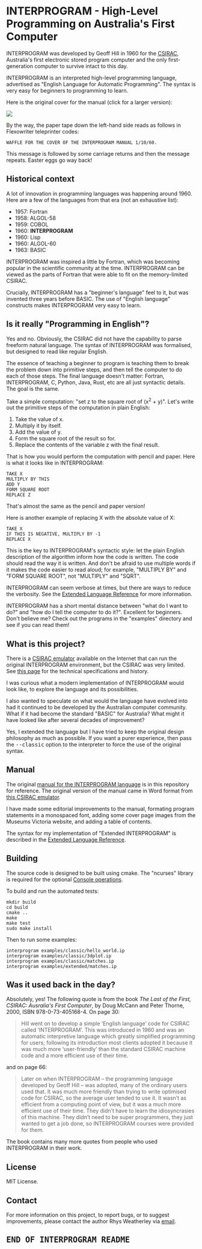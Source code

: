 INTERPROGRAM - High-Level Programming on Australia's First Computer
===================================================================

INTERPROGRAM was developed by Geoff Hill in 1960 for the
[CSIRAC](https://en.wikipedia.org/wiki/CSIRAC), Australia's first
electronic stored program computer and the only first-generation
computer to survive intact to this day.

INTERPROGRAM is an interpreted high-level programming language, advertised as
"English Language for Automatic Programming".  The syntax is very easy
for beginners to programming to learn.

Here is the original cover for the manual (click for a larger version):

<a href="doc/interprogram-manual-cover.jpg"><img src="doc/interprogram-manual-cover-small.jpg"/></a>

By the way, the paper tape down the left-hand side reads as follows in
Flexowriter teleprinter codes:

    WAFFLE FOR THE COVER OF THE INTERPROGRAM MANUAL 1/10/60.

This message is followed by some carriage returns and then the
message repeats.  Easter eggs go way back!

## Historical context

A lot of innovation in programming languages was happening around 1960.
Here are a few of the languages from that era (not an exhaustive list):

* 1957: Fortran
* 1958: ALGOL-58
* 1959: COBOL
* 1960: <b>INTERPROGRAM</b>
* 1960: Lisp
* 1960: ALGOL-60
* 1963: BASIC

INTERPROGRAM was inspired a little by Fortran, which was becoming popular
in the scientific community at the time.  INTERPROGRAM can be viewed as the
parts of Fortran that were able to fit on the memory-limited CSIRAC.

Crucially, INTERPROGRAM has a "beginner's language" feel to it, but was
invented three years before BASIC.  The use of "English language" constructs
makes INTERPROGRAM very easy to learn.

## Is it really "Programming in English"?

Yes and no.  Obviously, the CSIRAC did not have the capability to parse
freeform natural language.  The syntax of INTERPROGRAM was formalised,
but designed to read like regular English.

The essence of teaching a beginner to program is teaching them to break the
problem down into primitive steps, and then tell the computer to do each of
those steps.  The final language doesn't matter: Fortran, INTERPROGRAM, C,
Python, Java, Rust, etc are all just syntactic details.  The goal is the same.

Take a simple computation: "set z to the square root of (x<sup>2</sup> + y)".
Let's write out the primitive steps of the computation in plain English:

1. Take the value of x.
2. Multiply it by itself.
3. Add the value of y.
4. Form the square root of the result so for.
5. Replace the contents of the variable z with the final result.

That is how you would perform the computation with pencil and paper.
Here is what it looks like in INTERPROGRAM:

    TAKE X
    MULTIPLY BY THIS
    ADD Y
    FORM SQUARE ROOT
    REPLACE Z

That's almost the same as the pencil and paper version!

Here is another example of replacing X with the absolute value of X:

    TAKE X
    IF THIS IS NEGATIVE, MULTIPLY BY -1
    REPLACE X

This is the key to INTERPROGRAM's syntactic style: let the plain English
description of the algorithm inform how the code is written.  The
code should read the way it is written.  And don't be afraid to use
multiple words if it makes the code easier to read aloud; for example,
"MULTIPLY BY" and "FORM SQUARE ROOT", not "MULTIPLY" and "SQRT".

INTERPROGRAM can seem verbose at times, but there are ways to reduce
the verbosity.  See the [Extended Language Reference](doc/reference.md)
for more information.

INTERPROGRAM has a short mental distance between "what do I want to do?"
and "how do I tell the computer to do it?".  Excellent for beginners.
Don't believe me?  Check out the programs in the "examples" directory and
see if you can read them!

## What is this project?

There is a [CSIRAC emulator](https://cis.unimelb.edu.au/about/csirac/emulator)
available on the Internet that can run the original INTERPROGRAM environment,
but the CSIRAC was very limited.  See [this page](doc/CSIRAC-history.md) for
the technical specifications and history.

I was curious what a modern implementation of INTERPROGRAM would look like,
to explore the language and its possibilities.

I also wanted to speculate on what would the language have evolved into
had it continued to be developed by the Australian computer community.
What if it had become the standard "BASIC" for Australia?  What might it
have looked like after several decades of improvement?

Yes, I extended the language but I have tried to keep the original
design philosophy as much as possible.  If you want a purer experience,
then pass the <tt>--classic</tt> option to the interpreter to force the
use of the original syntax.

## Manual

The original [manual for the INTERPROGRAM language](doc/INTERMAN.pdf)
is in this repository for reference.  The original version of the
manual came in Word format from [this CSIRAC emulator](https://cis.unimelb.edu.au/about/csirac/emulator).

I have made some editorial improvements to the manual, formating program
statements in a monospaced font, adding some cover page images
from the Museums Victoria website, and adding a table of contents.

The syntax for my implementation of "Extended INTERPROGRAM" is described
in the [Extended Language Reference](doc/reference.md).

## Building

The source code is designed to be built using cmake.  The "ncurses"
library is required for the optional [Console operations](doc/ref-console.md).

To build and run the automated tests:

    mkdir build
    cd build
    cmake ..
    make
    make test
    sudo make install

Then to run some examples:

    interprogram examples/classic/hello_world.ip
    interprogram examples/classic/3dplot.ip
    interprogram examples/classic/matches.ip
    interprogram examples/extended/matches.ip

## Was it used back in the day?

Absolutely, yes!  The following quote is from the book <i>The Last of the First,
CSIRAC: Ausralia's First Computer</i>, by Doug McCann and Peter Thorne, 2000,
ISBN 978-0-73-405168-4.  On page 30:

> Hill went on to develop a simple ‘English language’ code for CSIRAC called ‘INTERPROGRAM’. This was introduced in 1960 and was an automatic interpretive language which greatly simplified programming for users; following its introduction most clients adopted it because it was much more ‘user-friendly’ than the standard CSIRAC machine code and a more efficient use of their time.

and on page 66:

> Later on when INTERPROGRAM – the programming language developed by Geoff Hill – was adopted, many of the ordinary users used that. It was much more friendly than trying to write optimised code for CSIRAC, so the average user tended to use it. It wasn’t as efficient from a computing point of view, but it was a much more efficient use of their time. They didn’t have to learn the idiosyncrasies of this machine. They didn’t need to be super programmers, they just wanted to get a job done, so INTERPROGRAM courses were provided for them.

The book contains many more quotes from people who used INTERPROGRAM in
their work.

## License

MIT License.

## Contact

For more information on this project, to report bugs, or to suggest
improvements, please contact the author Rhys Weatherley via
[email](mailto:rhys.weatherley@gmail.com).

## <tt>END OF INTERPROGRAM README</tt>
